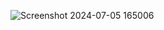 ![Screenshot 2024-07-05 165006](https://github.com/gnanaguru-p/Hoobank/assets/140615322/58b30e6d-6936-4f95-aa03-67e3b35d6a85)
